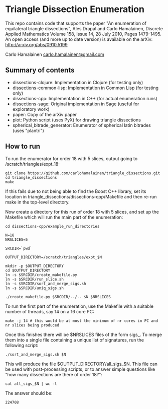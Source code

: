 Triangle Dissection Enumeration
===============================

This repo contains code that supports the paper "An enumeration of
equilateral triangle dissections", Ales Drapal and Carlo Hamalainen,
Discrete Applied Mathematics Volume 158, Issue 14, 28 July 2010,
Pages 1479-1495. An open access (and more up to date version) is
available on the arXiv: http://arxiv.org/abs/0910.5199

Carlo Hamalainen <carlo.hamalainen@gmail.com>

Summary of contents
-------------------

 * dissections-clojure:         Implementation in Clojure     (for testing only)
 * dissections-common-lisp:     Implementation in Common Lisp (for testing only)
 * dissections-cpp:             Implementation in C++         (for actual enumeration runs)
 * dissections-sage:            Original implementation in Sage (useful for exploratory work)
 * paper:                       Copy of the arXiv paper
 * plot:                        Python script (uses PyX) for drawing triangle dissections
 * spherical_bitrade_generator: Enumerator of spherical latin bitrades (uses "plantri")

How to run
----------

To run the enumerator for order 18 with 5 slices, output
going to /scratch/triangles/expt_18:

    git clone https://github.com/carlohamalainen/triangle_dissections.git
    cd triangle_dissections
    make

If this fails due to not being able to find the Boost C++ library, set its
location in triangle_dissections/dissections-cpp/Makefile
and then re-run make in the top-level directory.

Now create a directory for this run of order 18 with 5 slices, and set up
the Makefile which will run the main part of the enumeration:

    cd dissections-cpp/example_run_directories

    N=18
    NRSLICES=5

    SRCDIR=`pwd`

    OUTPUT_DIRECTORY=/scratch/triangles/expt_$N

    mkdir -p $OUTPUT_DIRECTORY
    cd $OUTPUT_DIRECTORY
    ln -s $SRCDIR/create_makefile.py
    ln -s $SRCDIR/run_slice.sh
    ln -s $SRCDIR/sort_and_merge_sigs.sh
    ln -s $SRCDIR/uniq_sigs.sh

    ./create_makefile.py $SRCDIR/../.. $N $NRSLICES

To run the first part of the enumeration, use the Makefile with a suitable 
number of threads, say 14 on a 16 core PC:

    make -j 14 # this would be at most the minimum of nr cores in PC and nr slices being produced

Once this finishes there will be $NRSLICES files of the form sigs_<slice nr>.
To merge them into a single file containing a unique list of signatures, run the
following script:

    ./sort_and_merge_sigs.sh $N

This will produce the file $OUTPUT_DIRECTORY/all_sigs_$N. This file can be used with
post-processing scripts, or to answer simple questions like "how many dissections are
there of order 18?":

    cat all_sigs_$N | wc -l

The answer should be:

    224708
